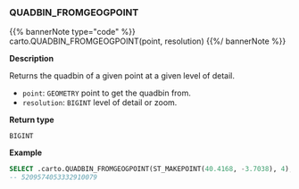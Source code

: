 ### QUADBIN_FROMGEOGPOINT

{{% bannerNote type="code" %}}
carto.QUADBIN_FROMGEOGPOINT(point, resolution)
{{%/ bannerNote %}}

**Description**

Returns the quadbin of a given point at a given level of detail.

* `point`: `GEOMETRY` point to get the quadbin from.
* `resolution`: `BIGINT` level of detail or zoom.

**Return type**

`BIGINT`

**Example**

```sql
SELECT .carto.QUADBIN_FROMGEOGPOINT(ST_MAKEPOINT(40.4168, -3.7038), 4);
-- 5209574053332910079
```